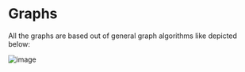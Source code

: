# Graphs

All the graphs are based out of general graph algorithms like depicted below:

![image](https://github.com/user-attachments/assets/03013147-b1d8-49e2-885c-e274e3c29d9e)
